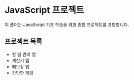 # JavaScript 프로젝트

이 폴더는 JavaScript 기초 학습을 위한 종합 프로젝트를 포함합니다.

## 프로젝트 목록
- 할 일 관리 앱
- 계산기 앱
- 메모장 앱
- 간단한 게임 